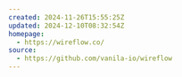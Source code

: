 ```yaml
---
created: 2024-11-26T15:55:25Z
updated: 2024-12-10T08:32:54Z
homepage:
  - https://wireflow.co/
source:
  - https://github.com/vanila-io/wireflow
---
```

